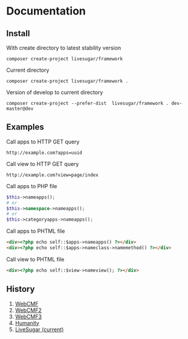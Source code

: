# Documentation

## Install

With create directory to latest stability version 
```
composer create-project livesugar/framework
```

Current directory
```
composer create-project livesugar/framework .
```

Version of develop to current directory
```
composer create-project --prefer-dist  livesugar/framework . dev-master@dev
```

## Examples

Call apps to HTTP GET query
```
http://example.com?apps=uuid
```

Call view to HTTP GET query
```
http://example.com?view=page/index
```

Call apps to PHP file
```php
$this->nameapps();
# or 
$this->namespace->nameapps();
# or
$this->categoryapps->nameapps();
```

Call apps to PHTML file
```html
<div><?php echo self::$apps->nameapps() ?></div>
<div><?php echo self::$apps->nameclass->namemethod() ?></div>
```
Call view to PHTML file
```html
<div><?php echo self::$view->nameview(); ?></div>
```

## History
1. [WebCMF](https://github.com/xezzus/webcmf)
2. [WebCMF2](https://github.com/xezzus/webcmf2)
3. [WebCMF3](https://github.com/xezzus/webcmf3)
4. [Humanity](https://github.com/xezzus/humanity)
5. [LiveSugar (current)](https://github.com/LiveSugar/framework)
